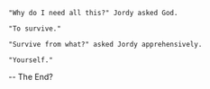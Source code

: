     "Why do I need all this?" Jordy asked God.

    "To survive."

    "Survive from what?" asked Jordy apprehensively. 

    "Yourself."

-- The End?